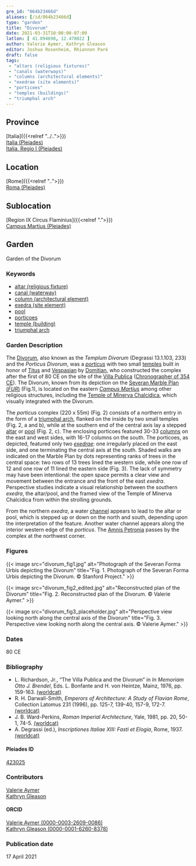 ```yaml
---
gre_id: "864b23466d"
aliases: [/id/864b23466d]
type: "garden"
title: "Divorum"
date: 2021-03-31T10:00:00-07:00
latlon: [ 41.894698, 12.478022 ]
author: Valerie Aymer, Kathryn Gleason
editor: Joshua Rosenheim, Rhiannon Paré
draft: false
tags:
 - "altars (religious fixtures)"
 - "canals (waterways)"
 - "columns (architectural elements)"
 - "exedrae (site elements)"
 - "porticoes"
 - "temples (buildings)"
 - "triumphal arch"
---
```


## Province

[Italia]({{<relref "../..">}}) \
[Italia (Pleiades)](https://pleiades.stoa.org/places/1052) \
[Italia, Regio I (Pleiades)](https://pleiades.stoa.org/places/441075550)
<!-- -->
## Location

[Rome]({{<relref "..">}}) \
[Roma (Pleiades)](https://pleiades.stoa.org/places/423025)
<!-- -->
## Sublocation

[Region IX Circus Flaminius]({{<relref ".">}}) \
[Campus Martius (Pleiades)](https://pleiades.stoa.org/places/422863)
<!-- -->
<!-- -->
<!-- -->
## Garden

Garden of the Divorum
<!-- -->
### Keywords
<!-- -->
- [altar (religious fixture)](http://vocab.getty.edu/page/aat/300003725)
- [canal (waterway)](http://vocab.getty.edu/page/aat/300006075)
- [column (architectural element)](http://vocab.getty.edu/page/aat/300001571)
- [exedra (site element)](http://vocab.getty.edu/page/aat/300081589)
- [pool](http://vocab.getty.edu/page/aat/300008692)
- [porticoes](http://vocab.getty.edu/page/aat/300004145)
- [temple (building)](http://vocab.getty.edu/page/aat/300007595)
- [triumphal arch](http://vocab.getty.edu/page/aat/300007003)
<!-- -->
<!-- -->
### Garden Description
<!-- -->
The [Divorum](https://penelope.uchicago.edu/Thayer/E/Gazetteer/Places/Europe/Italy/Lazio/Roma/Rome/_Texts/PLATOP*/Divorum.html), also known as the *Templum Divorum* (Degrassi 13.1.103, 233) and the *Porticus Divorum*, was a [*porticus*](http://vocab.getty.edu/page/aat/300004145) with two small [temples](http://vocab.getty.edu/page/aat/300007595) built in honor of [Titus](https://en.wikipedia.org/wiki/Titus) and [Vespasian](https://en.wikipedia.org/wiki/Vespasian) by [Domitian](https://en.wikipedia.org/wiki/Domitian), who constructed the complex after the first of 80 CE on the site of the [Villa Publica](https://www.digitalaugustanrome.org/records/villa-publica) ([Chronographer of 354 CE](http://www.tertullian.org/fathers/chronography_of_354_14_regions_of_rome.htm)). The Divorum, known from its depiction on the [Severan Marble Plan (*FUR*)](https://formaurbis.stanford.edu/index.php?field0=all&search0=DIVORUM&op0=and&field1=all&search1=) (Fig.1), is located on the eastern [*Campus Martius*](https://en.wikipedia.org/wiki/Campus_Martius) among other religious structures, including the [Temple of Minerva Chalcidica](https://penelope.uchicago.edu/Thayer/E/Gazetteer/Places/Europe/Italy/Lazio/Roma/Rome/_Texts/PLATOP*/Minerva_Chalcidica.html), which visually integrated with the Divorum.

The *porticus* complex (220 x 55m) (Fig. 2) consists of a northern entry in the form of a [triumphal arch](http://vocab.getty.edu/page/aat/300007003), flanked on the inside by two small temples (Fig. 2, a and b), while at the southern end of the central axis lay a stepped [altar](http://vocab.getty.edu/page/aat/300003725) or [pool](http://vocab.getty.edu/page/aat/300008692) (Fig. 2, c). The enclosing porticoes featured 30-33 [columns](http://vocab.getty.edu/page/aat/300001571) on the east and west sides, with 16-17 columns on the south. The porticoes, as depicted, featured only two [*exedrae*](http://vocab.getty.edu/page/aat/300081589): one irregularly placed on the east side, and one terminating the central axis at the south. Shaded walks are indicated on the Marble Plan by dots representing ranks of trees in the central space:  two rows of 13 trees lined the western side, while one row of 12 and one row of 11 lined the eastern side (Fig. 3). The lack of symmetry may have been intentional: the open space permits a clear view and movement between the entrance and the front of the east *exedra*. Perspective studies indicate a visual relationship between the southern *exedra*, the altar/pool, and the framed view of the Temple of Minerva Chalcidica from within the strolling grounds.

From the northern *exedra*, a water [channel](http://vocab.getty.edu/page/aat/300006075) appears to lead to the altar or pool, which is stepped up or down on the north and south, depending upon the interpretation of the feature. Another water channel appears along the interior western edge of the *porticus*. The [Amnis Petronia](https://penelope.uchicago.edu/Thayer/E/Gazetteer/Places/Europe/Italy/Lazio/Roma/Rome/_Texts/PLATOP*/Amnis_Petronia.html) passes by the complex at the northwest corner.
<!-- -->
### Figures
<!-- -->
{{< image src="divorum_fig1.jpg" alt="Photograph of the Severan Forma Urbis depicting the Divorum" title="Fig. 1. Photograph of the Severan Forma Urbis depicting the Divorum. © Stanford Project." >}}
<!-- -->
{{< image src="divorum_fig2_edited.jpg" alt="Reconstructed plan of the Divorum" title="Fig. 2. Reconstructed plan of the Divorum. © Valerie Aymer." >}}
<!-- -->
{{< image src="divorum_fig3_placeholder.jpg" alt="Perspective view looking north along the central axis of the Divorum" title="Fig. 3. Perspective view looking north along the central axis. © Valerie Aymer." >}}
<!-- -->
### Dates

80 CE
<!-- --><!-- -->
### Bibliography
<!-- -->
* L. Richardson, Jr., “The Villa Publica and the Divorum” in *In Memoriam Otto J. Brendel*, Eds. L. Bonfante and H. von Heintze, Mainz, 1976, pp. 159-163. [(worldcat)](http://www.worldcat.org/oclc/890088916)
* R. H. Darwall-Smith, *Emperors of Architecture: A Study of Flavian Rome*, Collection Latomus 231 (1996), pp. 125-7, 139-40, 157-9, 172-7. [(worldcat)](http://www.worldcat.org/oclc/1000784723)
* J. B. Ward-Perkins, *Roman Imperial Architecture*, Yale, 1981, pp. 20, 50-1, 74-5. [(worldcat)](http://www.worldcat.org/oclc/833150443)
* A. Degrassi (ed.), *Inscriptiones Italiae XIII: Fasti et Elogia*, Rome, 1937. [(worldcat)](http://www.worldcat.org/oclc/769370170)
<!-- -->
#### Pleiades ID

[423025](https://pleiades.stoa.org/places/423025)
<!-- Pleiades resource for Location (Rome), not for the individual garden -->
<!-- -->
### Contributors

[Valerie Aymer](https://landscape.cals.cornell.edu/people/valerie-aymer/)\
[Kathryn Gleason](https://landscape.cals.cornell.edu/people/kathryn-l-gleason/)<!--Will these Cornell links suffice?-->
<!-- -->
#### ORCID

[Valerie Aymer (0000-0003-2609-0086)](https://orcid.org/0000-0003-2609-0086)\
[Kathryn Gleason (0000-0001-6260-8378)](https://orcid.org/0000-0001-6260-8378)
<!-- -->
### Publication date
<!-- -->
17 April 2021
